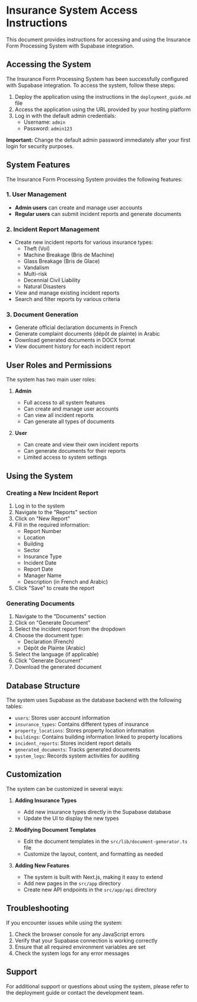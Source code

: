 # Insurance System Access Instructions

This document provides instructions for accessing and using the Insurance Form Processing System with Supabase integration.

## Accessing the System

The Insurance Form Processing System has been successfully configured with Supabase integration. To access the system, follow these steps:

1. Deploy the application using the instructions in the `deployment_guide.md` file
2. Access the application using the URL provided by your hosting platform
3. Log in with the default admin credentials:
   - Username: `admin`
   - Password: `admin123`

**Important:** Change the default admin password immediately after your first login for security purposes.

## System Features

The Insurance Form Processing System provides the following features:

### 1. User Management

- **Admin users** can create and manage user accounts
- **Regular users** can submit incident reports and generate documents

### 2. Incident Report Management

- Create new incident reports for various insurance types:
  - Theft (Vol)
  - Machine Breakage (Bris de Machine)
  - Glass Breakage (Bris de Glace)
  - Vandalism
  - Multi-risk
  - Decennial Civil Liability
  - Natural Disasters
- View and manage existing incident reports
- Search and filter reports by various criteria

### 3. Document Generation

- Generate official declaration documents in French
- Generate complaint documents (dépôt de plainte) in Arabic
- Download generated documents in DOCX format
- View document history for each incident report

## User Roles and Permissions

The system has two main user roles:

1. **Admin**
   - Full access to all system features
   - Can create and manage user accounts
   - Can view all incident reports
   - Can generate all types of documents

2. **User**
   - Can create and view their own incident reports
   - Can generate documents for their reports
   - Limited access to system settings

## Using the System

### Creating a New Incident Report

1. Log in to the system
2. Navigate to the "Reports" section
3. Click on "New Report"
4. Fill in the required information:
   - Report Number
   - Location
   - Building
   - Sector
   - Insurance Type
   - Incident Date
   - Report Date
   - Manager Name
   - Description (in French and Arabic)
5. Click "Save" to create the report

### Generating Documents

1. Navigate to the "Documents" section
2. Click on "Generate Document"
3. Select the incident report from the dropdown
4. Choose the document type:
   - Declaration (French)
   - Dépôt de Plainte (Arabic)
5. Select the language (if applicable)
6. Click "Generate Document"
7. Download the generated document

## Database Structure

The system uses Supabase as the database backend with the following tables:

- `users`: Stores user account information
- `insurance_types`: Contains different types of insurance
- `property_locations`: Stores property location information
- `buildings`: Contains building information linked to property locations
- `incident_reports`: Stores incident report details
- `generated_documents`: Tracks generated documents
- `system_logs`: Records system activities for auditing

## Customization

The system can be customized in several ways:

1. **Adding Insurance Types**
   - Add new insurance types directly in the Supabase database
   - Update the UI to display the new types

2. **Modifying Document Templates**
   - Edit the document templates in the `src/lib/document-generator.ts` file
   - Customize the layout, content, and formatting as needed

3. **Adding New Features**
   - The system is built with Next.js, making it easy to extend
   - Add new pages in the `src/app` directory
   - Create new API endpoints in the `src/app/api` directory

## Troubleshooting

If you encounter issues while using the system:

1. Check the browser console for any JavaScript errors
2. Verify that your Supabase connection is working correctly
3. Ensure that all required environment variables are set
4. Check the system logs for any error messages

## Support

For additional support or questions about using the system, please refer to the deployment guide or contact the development team.
